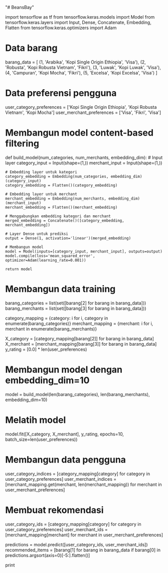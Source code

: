 "# BeansBay" 



import tensorflow as tf
from tensorflow.keras.models import Model
from tensorflow.keras.layers import Input, Dense, Concatenate, Embedding, Flatten
from tensorflow.keras.optimizers import Adam
     

# Data barang
barang_data = [
    (1, 'Arabika', 'Kopi Single Origin Ethiopia', 'Visa'),
    (2, 'Robusta', 'Kopi Robusta Vietnam', 'Fikri'),
    (3, 'Luwak', 'Kopi Luwak', 'Visa'),
    (4, 'Campuran', 'Kopi Mocha', 'Fikri'),
    (5, 'Excelsa', 'Kopi Excelsa', 'Visa')
]
     

# Data preferensi pengguna
user_category_preferences = ['Kopi Single Origin Ethiopia', 'Kopi Robusta Vietnam', 'Kopi Mocha']
user_merchant_preferences = ['Visa', 'Fikri', 'Visa']
     

# Membangun model content-based filtering
def build_model(num_categories, num_merchants, embedding_dim):
    # Input layer
    category_input = Input(shape=(1,))
    merchant_input = Input(shape=(1,))

    # Embedding layer untuk kategori
    category_embedding = Embedding(num_categories, embedding_dim)(category_input)
    category_embedding = Flatten()(category_embedding)

    # Embedding layer untuk merchant
    merchant_embedding = Embedding(num_merchants, embedding_dim)(merchant_input)
    merchant_embedding = Flatten()(merchant_embedding)

    # Menggabungkan embedding kategori dan merchant
    merged_embedding = Concatenate()([category_embedding, merchant_embedding])

    # Layer Dense untuk prediksi
    output = Dense(1, activation='linear')(merged_embedding)

    # Membangun model
    model = Model(inputs=[category_input, merchant_input], outputs=output)
    model.compile(loss='mean_squared_error', optimizer=Adam(learning_rate=0.001))

    return model
     

# Membangun data training
barang_categories = list(set([barang[2] for barang in barang_data])) 
barang_merchants = list(set([barang[3] for barang in barang_data]))

category_mapping = {category: i for i, category in enumerate(barang_categories)}
merchant_mapping = {merchant: i for i, merchant in enumerate(barang_merchants)}

X_category = [category_mapping[barang[2]] for barang in barang_data]
X_merchant = [merchant_mapping[barang[3]] for barang in barang_data]
y_rating = [0.0] * len(user_preferences) 
     

# Membangun model dengan embedding_dim=10
model = build_model(len(barang_categories), len(barang_merchants), embedding_dim=10)

# Melatih model
model.fit([X_category, X_merchant], y_rating, epochs=10, batch_size=len(user_preferences))

# Membangun data pengguna
user_category_indices = [category_mapping[category] for category in user_category_preferences]
user_merchant_indices = [merchant_mapping.get(merchant, len(merchant_mapping)) for merchant in user_merchant_preferences]

# Membuat rekomendasi
user_category_ids = [category_mapping[category] for category in user_category_preferences]
user_merchant_ids = [merchant_mapping[merchant] for merchant in user_merchant_preferences]
     

predictions = model.predict([user_category_ids, user_merchant_ids])
recommended_items = [barang[1] for barang in barang_data if barang[0] in predictions.argsort(axis=0)[-5:].flatten()]

print
